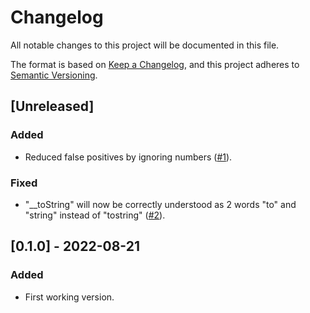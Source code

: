 # Changelog

All notable changes to this project will be documented in this file.

The format is based on [Keep a Changelog](https://keepachangelog.com/en/1.0.0/),
and this project adheres to [Semantic Versioning](https://semver.org/spec/v2.0.0.html).

## [Unreleased]

### Added

- Reduced false positives by ignoring numbers ([#1](https://github.com/khalyomede/php-typo/issues/1)).

### Fixed

- "__toString" will now be correctly understood as 2 words "to" and "string" instead of "tostring" ([#2](https://github.com/khalyomede/php-typo/issues/2)).

## [0.1.0] - 2022-08-21

### Added

- First working version.
